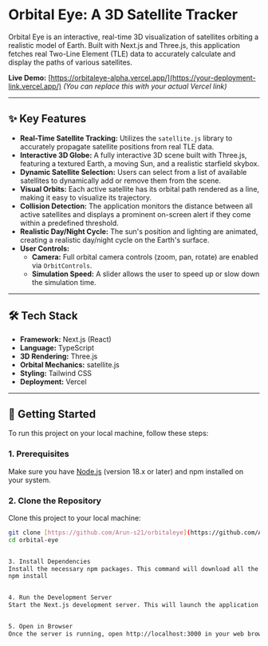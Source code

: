 # Orbital Eye: A 3D Satellite Tracker



Orbital Eye is an interactive, real-time 3D visualization of satellites orbiting a realistic model of Earth. Built with Next.js and Three.js, this application fetches real Two-Line Element (TLE) data to accurately calculate and display the paths of various satellites.

**Live Demo:** [https://orbitaleye-alpha.vercel.app/](https://your-deployment-link.vercel.app/) _(You can replace this with your actual Vercel link)_

---

## ✨ Key Features

* **Real-Time Satellite Tracking:** Utilizes the `satellite.js` library to accurately propagate satellite positions from real TLE data.
* **Interactive 3D Globe:** A fully interactive 3D scene built with Three.js, featuring a textured Earth, a moving Sun, and a realistic starfield skybox.
* **Dynamic Satellite Selection:** Users can select from a list of available satellites to dynamically add or remove them from the scene.
* **Visual Orbits:** Each active satellite has its orbital path rendered as a line, making it easy to visualize its trajectory.
* **Collision Detection:** The application monitors the distance between all active satellites and displays a prominent on-screen alert if they come within a predefined threshold.
* **Realistic Day/Night Cycle:** The sun's position and lighting are animated, creating a realistic day/night cycle on the Earth's surface.
* **User Controls:**
    * **Camera:** Full orbital camera controls (zoom, pan, rotate) are enabled via `OrbitControls`.
    * **Simulation Speed:** A slider allows the user to speed up or slow down the simulation time.

---

## 🛠️ Tech Stack

* **Framework:** Next.js (React)
* **Language:** TypeScript
* **3D Rendering:** Three.js
* **Orbital Mechanics:** satellite.js
* **Styling:** Tailwind CSS
* **Deployment:** Vercel

---

## 🚀 Getting Started

To run this project on your local machine, follow these steps:

### 1. Prerequisites

Make sure you have [Node.js](https://nodejs.org/) (version 18.x or later) and npm installed on your system.

### 2. Clone the Repository

Clone this project to your local machine:
```bash
git clone [https://github.com/Arun-s21/orbitaleye](https://github.com/Arun-s21/orbitaleye)
cd orbital-eye


3. Install Dependencies
Install the necessary npm packages. This command will download all the required libraries listed in the package.json file, such as React, Three.js, and Next.js.
npm install


4. Run the Development Server
Start the Next.js development server. This will launch the application on your local machine with hot-reloading enabled, meaning any changes you save to the code will be reflected instantly in the browser.


5. Open in Browser
Once the server is running, open http://localhost:3000 in your web browser to see the application running.